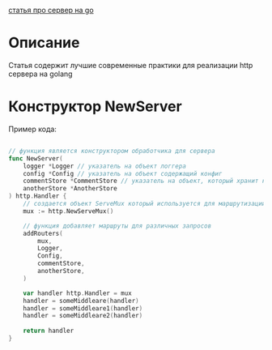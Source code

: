 [статья про сервер на go](https://grafana.com/blog/2024/02/09/how-i-write-http-services-in-go-after-13-years/)

# Описание

Статья содержит лучшие современные практики для реализации http сервера на golang

# Конструктор NewServer
Пример кода:
```go

// функция является конструктором обработчика для сервера
func NewServer(
	logger *Logger // указатель на объект логгера
	config *Config // указатель на объект содержащий конфиг
	commentStore *CommentStore // указатель на объект, который хранит комментарии
	anotherStore *AnotherStore
) http.Handler {
	// создается объект ServeMux который используется для маршрутизации запросов
	mux := http.NewServeMux()

	// функция добавляет маршруты для различных запросов
	addRouters(
		mux, 
		Logger,
		Config,
		commentStore,
		anotherStore,
	)

	var handler http.Handler = mux
	handler = someMiddleare(handler)
	handler = someMiddleare1(handler)
	handler = someMiddleare2(handler)
	
	return handler
}
```
